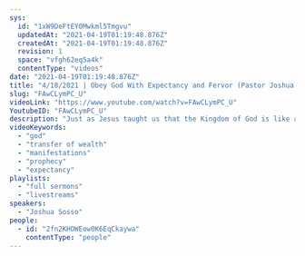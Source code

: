 ```yaml
---
sys:
  id: "1xW9DeFtEY0Mwkml5Tmgvu"
  updatedAt: "2021-04-19T01:19:48.876Z"
  createdAt: "2021-04-19T01:19:48.876Z"
  revision: 1
  space: "vfgh62eq5a4k"
  contentType: "videos"
date: "2021-04-19T01:19:48.876Z"
title: "4/18/2021 | Obey God With Expectancy and Fervor (Pastor Joshua Sosso)"
slug: "FAwCLymPC_U"
videoLink: "https://www.youtube.com/watch?v=FAwCLymPC_U"
YoutubeID: "FAwCLymPC_U"
description: "Just as Jesus taught us that the Kingdom of God is like a treasure that a man learned of and sold all his possessions for, we must look upon the opportunities God is giving us as something of great value. In Matthew 19, the rich young man couldn't see that the value of becoming a disciple of Jesus was so much more valuable than everything he was giving up. We must be willing to look past our immediate needs, desires, and wants to see beyond to where God wants to lead us. Pastor Josh encourages us to declare that \"God, where you want to take me is better than where I want to take myself.\" Obey God with passion, excitement and fervor and let us see where He takes us this week! This sermon was delivered by Pastor Joshua Sosso at Freedom Fellowship Church International on April 4, 2021.\n"
videoKeywords:
  - "god"
  - "transfer of wealth"
  - "manifestations"
  - "prophecy"
  - "expectancy"
playlists:
  - "full sermons"
  - "livestreams"
speakers:
  - "Joshua Sosso"
people:
  - id: "2fn2KHOWEow0K6EqCkaywa"
    contentType: "people"
---
```

